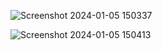 
![Screenshot 2024-01-05 150337](https://github.com/Vikash174/Video-Streaming-Platform/assets/71267021/42a8643d-d722-4089-95c0-8fd1c1770101)

![Screenshot 2024-01-05 150413](https://github.com/Vikash174/Video-Streaming-Platform/assets/71267021/417601b4-b7e4-48c8-a305-283d0bb0d412)
